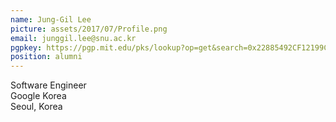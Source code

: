 ```yaml
---
name: Jung-Gil Lee
picture: assets/2017/07/Profile.png  
email: junggil.lee@snu.ac.kr
pgpkey: https://pgp.mit.edu/pks/lookup?op=get&search=0x22885492CF12199C
position: alumni
---
```

Software Engineer  
Google Korea  
Seoul, Korea  
